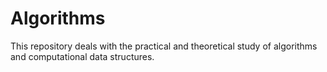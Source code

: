 # Algorithms
This repository deals with the practical and theoretical study of algorithms and computational data structures.

